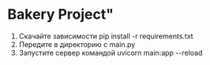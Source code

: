 # Bakery Project" 

1. Скачайте зависимости pip install -r requirements.txt
2. Передите в директорию с main.py
3. Запустите сервер командой uvicorn main:app --reload


